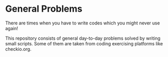 # General Problems

There are times when you have to write codes which you might never use again!

This repository consists of general day-to-day problems solved by writing small scripts. Some of them are taken from coding exercising platforms like checkio.org.

